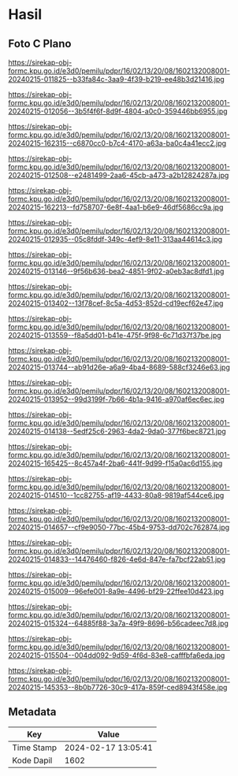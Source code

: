 # Hasil

## Foto C Plano

https://sirekap-obj-formc.kpu.go.id/e3d0/pemilu/pdpr/16/02/13/20/08/1602132008001-20240215-011825--b33fa84c-3aa9-4f39-b219-ee48b3d21416.jpg

https://sirekap-obj-formc.kpu.go.id/e3d0/pemilu/pdpr/16/02/13/20/08/1602132008001-20240215-012056--3b5f4f6f-8d9f-4804-a0c0-359446bb6955.jpg

https://sirekap-obj-formc.kpu.go.id/e3d0/pemilu/pdpr/16/02/13/20/08/1602132008001-20240215-162315--c6870cc0-b7c4-4170-a63a-ba0c4a41ecc2.jpg

https://sirekap-obj-formc.kpu.go.id/e3d0/pemilu/pdpr/16/02/13/20/08/1602132008001-20240215-012508--e2481499-2aa6-45cb-a473-a2b12824287a.jpg

https://sirekap-obj-formc.kpu.go.id/e3d0/pemilu/pdpr/16/02/13/20/08/1602132008001-20240215-162213--fd758707-6e8f-4aa1-b6e9-46df5686cc9a.jpg

https://sirekap-obj-formc.kpu.go.id/e3d0/pemilu/pdpr/16/02/13/20/08/1602132008001-20240215-012935--05c8fddf-349c-4ef9-8e11-313aa44614c3.jpg

https://sirekap-obj-formc.kpu.go.id/e3d0/pemilu/pdpr/16/02/13/20/08/1602132008001-20240215-013146--9f56b636-bea2-4851-9f02-a0eb3ac8dfd1.jpg

https://sirekap-obj-formc.kpu.go.id/e3d0/pemilu/pdpr/16/02/13/20/08/1602132008001-20240215-013402--13f78cef-8c5a-4d53-852d-cd19ecf62e47.jpg

https://sirekap-obj-formc.kpu.go.id/e3d0/pemilu/pdpr/16/02/13/20/08/1602132008001-20240215-013559--f8a5dd01-b41e-475f-9f98-6c71d37f37be.jpg

https://sirekap-obj-formc.kpu.go.id/e3d0/pemilu/pdpr/16/02/13/20/08/1602132008001-20240215-013744--ab91d26e-a6a9-4ba4-8689-588cf3246e63.jpg

https://sirekap-obj-formc.kpu.go.id/e3d0/pemilu/pdpr/16/02/13/20/08/1602132008001-20240215-013952--99d3199f-7b66-4b1a-9416-a970af6ec6ec.jpg

https://sirekap-obj-formc.kpu.go.id/e3d0/pemilu/pdpr/16/02/13/20/08/1602132008001-20240215-014138--5edf25c6-2963-4da2-9da0-377f6bec8721.jpg

https://sirekap-obj-formc.kpu.go.id/e3d0/pemilu/pdpr/16/02/13/20/08/1602132008001-20240215-165425--8c457a4f-2ba6-441f-9d99-f15a0ac6d155.jpg

https://sirekap-obj-formc.kpu.go.id/e3d0/pemilu/pdpr/16/02/13/20/08/1602132008001-20240215-014510--1cc82755-af19-4433-80a8-9819af544ce6.jpg

https://sirekap-obj-formc.kpu.go.id/e3d0/pemilu/pdpr/16/02/13/20/08/1602132008001-20240215-014657--cf9e9050-77bc-45b4-9753-dd702c762874.jpg

https://sirekap-obj-formc.kpu.go.id/e3d0/pemilu/pdpr/16/02/13/20/08/1602132008001-20240215-014833--14476460-f826-4e6d-847e-fa7bcf22ab51.jpg

https://sirekap-obj-formc.kpu.go.id/e3d0/pemilu/pdpr/16/02/13/20/08/1602132008001-20240215-015009--96efe001-8a9e-4496-bf29-22ffee10d423.jpg

https://sirekap-obj-formc.kpu.go.id/e3d0/pemilu/pdpr/16/02/13/20/08/1602132008001-20240215-015324--64885f88-3a7a-49f9-8696-b56cadeec7d8.jpg

https://sirekap-obj-formc.kpu.go.id/e3d0/pemilu/pdpr/16/02/13/20/08/1602132008001-20240215-015504--004dd092-9d59-4f6d-83e8-cafffbfa6eda.jpg

https://sirekap-obj-formc.kpu.go.id/e3d0/pemilu/pdpr/16/02/13/20/08/1602132008001-20240215-145353--8b0b7726-30c9-417a-859f-ced8943f458e.jpg


## Metadata

| Key        | Value               |
| ---------- | ------------------- |
| Time Stamp | 2024-02-17 13:05:41 |
| Kode Dapil | 1602                |



